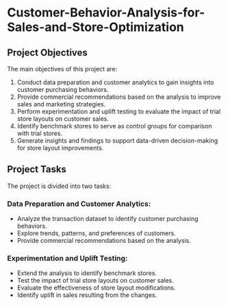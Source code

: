 # Customer-Behavior-Analysis-for-Sales-and-Store-Optimization

## Project Objectives
The main objectives of this project are:

1. Conduct data preparation and customer analytics to gain insights into customer purchasing behaviors.
2. Provide commercial recommendations based on the analysis to improve sales and marketing strategies.
3. Perform experimentation and uplift testing to evaluate the impact of trial store layouts on customer sales.
4. Identify benchmark stores to serve as control groups for comparison with trial stores.
5. Generate insights and findings to support data-driven decision-making for store layout improvements.

## Project Tasks
The project is divided into two tasks:

### Data Preparation and Customer Analytics:

- Analyze the transaction dataset to identify customer purchasing behaviors.
- Explore trends, patterns, and preferences of customers.
- Provide commercial recommendations based on the analysis.

### Experimentation and Uplift Testing:

- Extend the analysis to identify benchmark stores.
- Test the impact of trial store layouts on customer sales.
- Evaluate the effectiveness of store layout modifications.
- Identify uplift in sales resulting from the changes.
